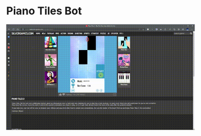 # Piano Tiles Bot

![Video](https://github.com/cgokulc/piano-tiles-bot/blob/main/pianotiles_bot.gif)
